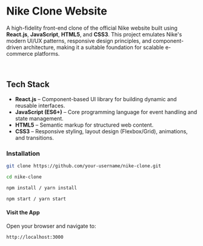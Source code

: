 # Nike Clone Website 

A high-fidelity front-end clone of the official Nike website built using **React.js**, **JavaScript**, **HTML5**, and **CSS3**. 
This project emulates Nike's modern UI/UX patterns, responsive design principles, and component-driven architecture, making it a suitable foundation for scalable e-commerce platforms.

<br>

##  Tech Stack

- **React.js** – Component-based UI library for building dynamic and reusable interfaces.
- **JavaScript (ES6+)** – Core programming language for event handling and state management.
- **HTML5** – Semantic markup for structured web content.
- **CSS3** – Responsive styling, layout design (Flexbox/Grid), animations, and transitions.

###  Installation


```bash
git clone https://github.com/your-username/nike-clone.git

cd nike-clone

npm install / yarn install

npm start / yarn start
```

####  Visit the App

Open your browser and navigate to:

```bash
http://localhost:3000



